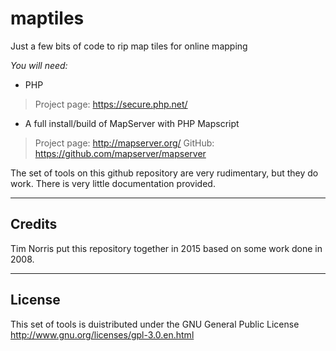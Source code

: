 # maptiles

Just a few bits of code to rip map tiles for online mapping

*You will need:*
* PHP
> Project page: https://secure.php.net/
* A full install/build of MapServer with PHP Mapscript
> Project page: http://mapserver.org/
> GitHub: https://github.com/mapserver/mapserver

The set of tools on this github repository are very rudimentary, but they do work. There is very little documentation provided.

-----------
Credits
-----------

Tim Norris put this repository together in 2015 based on some work done in 2008.

-----------
License
-----------

This set of tools is duistributed under the GNU General Public License
http://www.gnu.org/licenses/gpl-3.0.en.html
